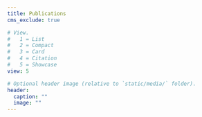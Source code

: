 ```yaml
---
title: Publications
cms_exclude: true

# View.
#   1 = List
#   2 = Compact
#   3 = Card
#   4 = Citation
#   5 = Showcase
view: 5

# Optional header image (relative to `static/media/` folder).
header:
  caption: ""
  image: ""
---
```

